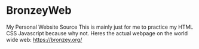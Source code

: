 # BronzeyWeb
My Personal Website Source
This is mainly just for me to practice my HTML CSS Javascript because why not. 
Heres the actual webpage on the world wide web: https://bronzey.org/
